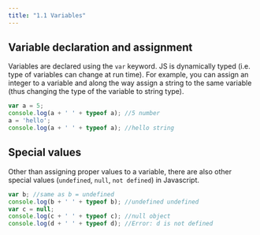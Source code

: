 ```yaml
---
title: "1.1 Variables"
---
```


## Variable declaration and assignment

Variables are declared using the `var` keyword. JS is dynamically typed (i.e.
type of variables can change at run time). For example, you can assign an
integer to a variable and along the way assign a string to the same variable
(thus changing the type of the variable to string type).

```javascript
var a = 5;
console.log(a + ' ' + typeof a); //5 number
a = 'hello';
console.log(a + ' ' + typeof a); //hello string
```

## Special values

Other than assigning proper values to a variable, there are also other special
values (`undefined`, `null`, `not defined`) in Javascript.

```javascript
var b; //same as b = undefined
console.log(b + ' ' + typeof b); //undefined undefined
var c = null;
console.log(c + ' ' + typeof c); //null object
console.log(d + ' ' + typeof d); //Error: d is not defined
```
